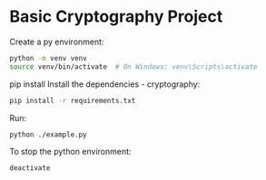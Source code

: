 # Basic Cryptography Project

Create a py environment:
```bash
python -m venv venv
source venv/bin/activate  # On Windows: venv\Scripts\activate
```

pip install 
Install the dependencies - cryptography: 
```bash
pip install -r requirements.txt
```

Run:
```bash
python ./example.py
```

To stop the python environment:
```bash
deactivate
```
